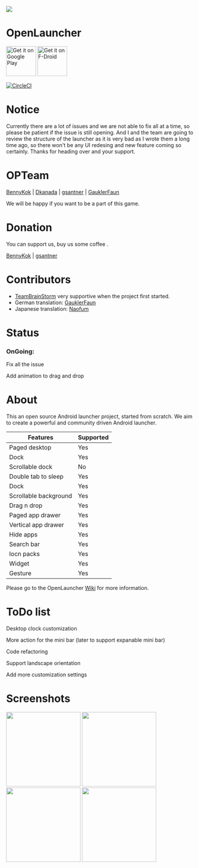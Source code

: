 <img src='https://cloud.githubusercontent.com/assets/6735650/24475361/e3ad04ca-14cf-11e7-86fa-28ec0c114cae.png'/>

# OpenLauncher

<a href="https://play.google.com/store/apps/details?id=com.benny.openlauncher" target="_blank">
<img src="https://play.google.com/intl/en_us/badges/images/generic/en-play-badge.png" alt="Get it on Google Play" height="80"/></a>
<a href="https://f-droid.org/repository/browse/?fdid=com.benny.openlauncher" target="_blank">
<img src="https://f-droid.org/badge/get-it-on.png" alt="Get it on F-Droid" height="80"/></a>

[![CircleCI](https://circleci.com/gh/OpenLauncherTeam/openlauncher.svg?style=shield)](https://circleci.com/gh/OpenLauncherTeam/openlauncher)

# Notice

Currently there are a lot of issues and we are not able to fix all at a time, so please be patient if the issue is still opening. And I and the team are going to review the structure of the launcher as it is very bad as I wrote them a long time ago, so there won't be any UI redesing and new feature coming so certainly. Thanks for heading over and your support.

# OPTeam
[BennyKok](https://github.com/BennyKok) | [Dkanada](https://github.com/dkanada) | [gsantner](https://github.com/gsantner) | [GauklerFaun](https://github.com/scoute-dich)

We will be happy if you want to be a part of this game.

# Donation

You can support us, buy us some coffee .

[BennyKok](https://www.paypal.me/BennyKok) | [gsantner](https://gsantner.github.io/#donate)

# Contributors
* [TeamBrainStorm](https://github.com/TeamBrainStorm) very supportive when the project first started.
* German translation: [GauklerFaun](https://github.com/scoute-dich) 
* Japanese translation: [Naofum](https://github.com/naofum)

# Status
### OnGoing: 

Fix all the issue

Add animation to drag and drop

# About

This an open source Android launcher project, started from scratch. We aim to create a powerful and community driven Android launcher.

Features | Supported
------------ | -------------
Paged desktop | Yes
Dock | Yes
Scrollable dock | No
Double tab to sleep | Yes
Dock | Yes
Scrollable background | Yes
Drag n drop | Yes
Paged app drawer | Yes
Vertical app drawer | Yes
Hide apps | Yes
Search bar | Yes
Iocn packs | Yes
Widget | Yes
Gesture | Yes

Please go to the OpenLauncher [Wiki](https://github.com/Benny-Kok/OpenLauncher/wiki) for more information.

# ToDo list

Desktop clock customization

More action for the mini bar (later to support expanable mini bar)

Code refactoring

Support landscape orientation

Add more customization settings

# Screenshots

<img src="https://github.com/Benny-Kok/OpenLauncher/blob/alpha2/DisplayPictures/p2.jpg" width="200">    <img src="https://github.com/Benny-Kok/OpenLauncher/blob/alpha2/DisplayPictures/p1.jpg" width="200">
<img src="https://github.com/Benny-Kok/OpenLauncher/blob/alpha2/DisplayPictures/p3.jpg" width="200">    <img src="https://github.com/Benny-Kok/OpenLauncher/blob/alpha2/DisplayPictures/p4.jpg" width="200">

